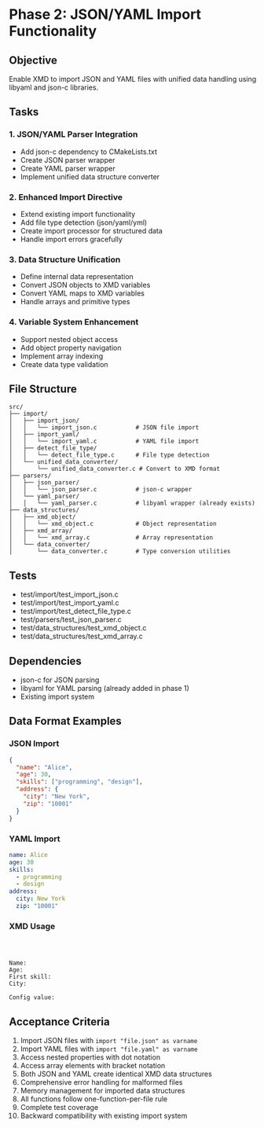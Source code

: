 # Phase 2: JSON/YAML Import Functionality

## Objective
Enable XMD to import JSON and YAML files with unified data handling using libyaml and json-c libraries.

## Tasks

### 1. JSON/YAML Parser Integration
- Add json-c dependency to CMakeLists.txt
- Create JSON parser wrapper
- Create YAML parser wrapper
- Implement unified data structure converter

### 2. Enhanced Import Directive
- Extend existing import functionality
- Add file type detection (json/yaml/yml)
- Create import processor for structured data
- Handle import errors gracefully

### 3. Data Structure Unification
- Define internal data representation
- Convert JSON objects to XMD variables
- Convert YAML maps to XMD variables
- Handle arrays and primitive types

### 4. Variable System Enhancement
- Support nested object access
- Add object property navigation
- Implement array indexing
- Create data type validation

## File Structure
```
src/
├── import/
│   ├── import_json/
│   │   └── import_json.c           # JSON file import
│   ├── import_yaml/
│   │   └── import_yaml.c           # YAML file import
│   ├── detect_file_type/
│   │   └── detect_file_type.c      # File type detection
│   └── unified_data_converter/
│       └── unified_data_converter.c # Convert to XMD format
├── parsers/
│   ├── json_parser/
│   │   └── json_parser.c           # json-c wrapper
│   └── yaml_parser/
│   │   └── yaml_parser.c           # libyaml wrapper (already exists)
├── data_structures/
│   ├── xmd_object/
│   │   └── xmd_object.c            # Object representation
│   ├── xmd_array/
│   │   └── xmd_array.c             # Array representation
│   └── data_converter/
│       └── data_converter.c        # Type conversion utilities
```

## Tests
- test/import/test_import_json.c
- test/import/test_import_yaml.c
- test/import/test_detect_file_type.c
- test/parsers/test_json_parser.c
- test/data_structures/test_xmd_object.c
- test/data_structures/test_xmd_array.c

## Dependencies
- json-c for JSON parsing
- libyaml for YAML parsing (already added in phase 1)
- Existing import system

## Data Format Examples

### JSON Import
```json
{
  "name": "Alice",
  "age": 30,
  "skills": ["programming", "design"],
  "address": {
    "city": "New York",
    "zip": "10001"
  }
}
```

### YAML Import
```yaml
name: Alice
age: 30
skills:
  - programming
  - design
address:
  city: New York
  zip: "10001"
```

### XMD Usage
```xmd



Name: 
Age: 
First skill: 
City: 

Config value: 
```

## Acceptance Criteria
1. Import JSON files with `import "file.json" as varname`
2. Import YAML files with `import "file.yaml" as varname`
3. Access nested properties with dot notation
4. Access array elements with bracket notation
5. Both JSON and YAML create identical XMD data structures
6. Comprehensive error handling for malformed files
7. Memory management for imported data structures
8. All functions follow one-function-per-file rule
9. Complete test coverage
10. Backward compatibility with existing import system